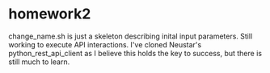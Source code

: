 homework2
=========
change_name.sh is just a skeleton describing inital input parameters.
Still working to execute API interactions. I've cloned Neustar's
python_rest_api_client as I believe this holds the key to success,
but there is still much to learn.

